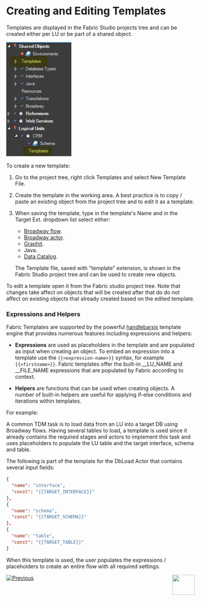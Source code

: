 # Creating and Editing Templates

Templates are displayed in the Fabric Studio projects tree and can be created either per LU or be part of a shared object. 

![image](images/templates_01.png)

To create a new template:

1. Go to the project tree, right click Templates and select New Template File.
2. Create the template in the working area. A best practice is to copy / paste an existing object from the project tree and to edit it as a template.
3. When saving the template, type in the template's Name and in the Target Ext. dropdown list select either: 
   -  [Broadway flow](/articles/19_Broadway/02a_broadway_flow_overview.md).  
   -  [Broadway actor](/articles/19_Broadway/03_broadway_actor.md). 
   -  [Graphit](/articles/15_web_services_and_graphit/17_Graphit/01_graphit_overview.md).  
   -  Java.  
   -  [Data Catalog](/articles/33_data_catalog/01_data_catalog_overview.md).  

   The Template file, saved with "template" extension, is shown in the Fabric Studio project tree and can be used to create new objects.


To edit a template open it from the Fabric studio project tree. Note that changes take affect on objects that will be created after that do do not affect on existing objects that already created based on the edited template. 

 

### Expressions and Helpers

Fabric Templates are supported by the powerful [handlebarsjs](https://handlebarsjs.com/) template engine that provides numerous features including expressions and helpers: 

-  **Expressions** are used as placeholders in the template and are populated as input when creating an object. To embed an expression into a template use the `{{<expression-name>}}` syntax, for example `{{<firstname>}}`. Fabric templates offer the built-in  \_\_LU_NAME and \_\_FILE_NAME expressions that are populated by Fabric according to context.

-  **Helpers** are functions that can be used when creating objects. A number of built-in helpers are useful for applying if-else conditions and iterations within templates.  

For example:

A common TDM task is to load data from an LU into a target DB using Broadway flows. Having several tables to load, a template is used since it already contains the required stages and actors to implement this task and uses placeholders to populate the LU table and the target interface, schema and table. 

The following is part of the template for the DbLoad Actor that contains several input fields:

```json
{
  "name": "interface",
  "const": "{{TARGET_INTERFACE}}"
},
{
  "name": "schema",
  "const": "{{TARGET_SCHEMA}}"
},
{
  "name": "table",
  "const": "{{TARGET_TABLE}}"
}
```

When this template is used, the user populates the expressions / placeholders to create an entire flow with all required settings.




[![Previous](/articles/images/Previous.png)](01_templates_overview.md)[<img align="right" width="60" height="54" src="/articles/images/Next.png">](03_using_templates.md)  

